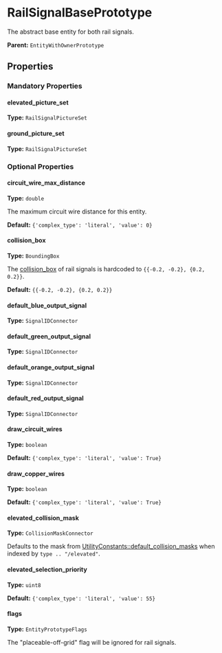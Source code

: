 # RailSignalBasePrototype

The abstract base entity for both rail signals.

**Parent:** `EntityWithOwnerPrototype`

## Properties

### Mandatory Properties

#### elevated_picture_set

**Type:** `RailSignalPictureSet`



#### ground_picture_set

**Type:** `RailSignalPictureSet`



### Optional Properties

#### circuit_wire_max_distance

**Type:** `double`

The maximum circuit wire distance for this entity.

**Default:** `{'complex_type': 'literal', 'value': 0}`

#### collision_box

**Type:** `BoundingBox`

The [collision_box](prototype:EntityPrototype::collision_box) of rail signals is hardcoded to `{{-0.2, -0.2}, {0.2, 0.2}}`.

**Default:** ``{{-0.2, -0.2}, {0.2, 0.2}}``

#### default_blue_output_signal

**Type:** `SignalIDConnector`



#### default_green_output_signal

**Type:** `SignalIDConnector`



#### default_orange_output_signal

**Type:** `SignalIDConnector`



#### default_red_output_signal

**Type:** `SignalIDConnector`



#### draw_circuit_wires

**Type:** `boolean`



**Default:** `{'complex_type': 'literal', 'value': True}`

#### draw_copper_wires

**Type:** `boolean`



**Default:** `{'complex_type': 'literal', 'value': True}`

#### elevated_collision_mask

**Type:** `CollisionMaskConnector`

Defaults to the mask from [UtilityConstants::default_collision_masks](prototype:UtilityConstants::default_collision_masks) when indexed by  `type .. "/elevated"`.

#### elevated_selection_priority

**Type:** `uint8`



**Default:** `{'complex_type': 'literal', 'value': 55}`

#### flags

**Type:** `EntityPrototypeFlags`

The "placeable-off-grid" flag will be ignored for rail signals.

